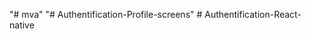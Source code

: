 "# mva" 
"# Authentification-Profile-screens" 
#   A u t h e n t i f i c a t i o n - R e a c t - n a t i v e  
 